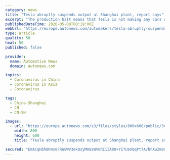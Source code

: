 ```yaml
---
category: news
title: "Tesla abruptly suspends output at Shanghai plant, report says"
excerpt: "The production halt means that Tesla is not making any cars worldwide because its other vehicle-assembly plant -- in Fremont, California -- has been idled because of the coronavirus. That has made the Shanghai factory even more crucial for Tesla as the U."
publishedDateTime: 2020-05-08T08:19:00Z
webUrl: "https://europe.autonews.com/automakers/tesla-abruptly-suspends-output-shanghai-plant-report-says"
type: article
quality: 50
heat: 50
published: false

provider:
  name: Automotive News
  domain: autonews.com

topics:
  - Coronavirus in China
  - Coronavirus in Asia
  - Coronavirus

tags:
  - China-Shanghai
  - CN
  - CN-SH

images:
  - url: "https://europe.autonews.com/s3/files/styles/800x600/public/3CHINATESLA-01_i.jpg"
    width: 800
    height: 600
    title: "Tesla abruptly suspends output at Shanghai plant, report says"

secured: "EmACqHbhBR4x8FRu8WV3ekQzyMmQzWV0RIiZA8O+YITUaVQqPt7A/hFXw2m8apBe7ayL7sBuh+j3wpZqKcs5tWsIFeqGu/UK8INHjpPVRj2S0WQGMfqUymvGAsGzVp/PAfGdBrfzYudQIcx8v507H2yTO+RRYabeeiz1TecaWlFy5woWhPTSDgiTBs09OC6C9g6Mo4XogjDHhCUKEGyNyi19H4q3e4XteF1bw19Miqx9ayxutzibgscIF00XUKoF18H7CmiPpQOW6mgvVf5muGm7mlYqJXkt8vzwHMm2yzX++sVZjLenmsQQThPyqLmE;Vnhu0bqtrQEOgak/vnkauA=="
---
```


